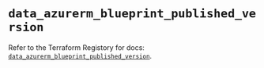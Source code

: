 # `data_azurerm_blueprint_published_version`

Refer to the Terraform Registory for docs: [`data_azurerm_blueprint_published_version`](https://www.terraform.io/docs/providers/azurerm/d/blueprint_published_version).
